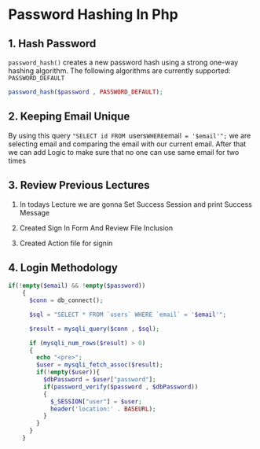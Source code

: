 # Password Hashing In Php 

## 1. Hash Password

`password_hash()` creates a new password hash using a strong one-way hashing algorithm. The following algorithms are currently supported: `PASSWORD_DEFAULT`

```php
password_hash($password , PASSWORD_DEFAULT);
```

## 2. Keeping Email Unique
By using this query `"SELECT id FROM `users` WHERE `email` = '$email'";` we are selecting email and comparing the email with our current email.
After that we can add Logic to make sure that no one can use same email for two times 



## 3. Review Previous Lectures

1. In todays Lecture we are gonna Set Success Session and print Success Message

2. Created Sign In Form And Review File Inclusion

3. Created Action file for signin 


## 4. Login Methodology

```php
if(!empty($email) && !empty($password))
    {
      $conn = db_connect();

      $sql = "SELECT * FROM `users` WHERE `email` = '$email'";

      $result = mysqli_query($conn , $sql);

      if (mysqli_num_rows($result) > 0)
      {
        echo "<pre>";
        $user = mysqli_fetch_assoc($result);
        if(!empty($user)){
          $dbPassword = $user["password"];
          if(password_verify($password , $dbPassword))
          {
            $_SESSION["user"] = $user;
            header('location:' . BASEURL);
          }
        }
      }
    }
```